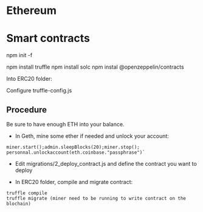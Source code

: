 # Ethereum




# Smart contracts

npm init -f

npm install truffle
npm install solc
npm instal @openzeppelin/contracts

Into ERC20 folder:

Configure truffle-config.js

## Procedure
Be sure to have enough ETH into your balance.

- In Geth, mine some ether if needed and unlock your account:
```
miner.start();admin.sleepBlocks(20);miner.stop();
personnal.unlockaccount(eth.coinbase."passphrase")`
```
- Edit migrations/2_deploy_contract.js and define the contract you want to deploy

- In ERC20 folder, compile and migrate contract:
```
truffle compile
truffle migrate (miner need to be running to write contract on the blochain)
```
